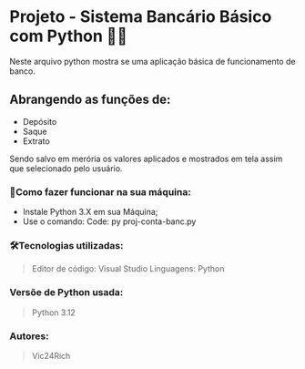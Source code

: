 # Projeto - Sistema Bancário Básico com Python 🏦🏧

Neste arquivo python mostra se uma aplicação básica de funcionamento de banco. 

Abrangendo as funções de:
- 
- Depósito
- Saque
- Extrato

Sendo salvo em merória os valores aplicados e mostrados em tela assim que selecionado pelo usuário.

### 🔌Como fazer funcionar na sua máquina:

- Instale Python 3.X em sua Máquina;
- Use o comando:
   Code: py proj-conta-banc.py

### 🛠️Tecnologias utilizadas:

> Editor de código: Visual Studio
Linguagens: Python
> 

### Versõe de Python usada:

> Python 3.12
> 

### Autores:

> Vic24Rich
>
